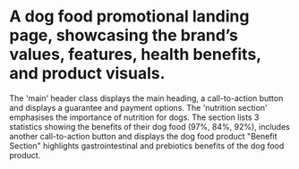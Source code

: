 # A dog food promotional landing page, showcasing the brand’s values, features, health benefits, and product visuals.
The 'main' header class displays the main heading, a call-to-action button and displays a guarantee and payment options.
The 'nutrition section' emphasises the importance of nutrition for dogs. The section lists 3 statistics showing the benefits of their dog food (97%, 84%, 92%), includes another call-to-action button and displays the dog food product
"Benefit Section" highlights gastrointestinal and prebiotics benefits of the  dog food product.
